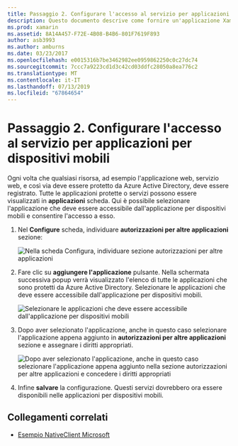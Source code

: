 ```yaml
---
title: Passaggio 2. Configurare l'accesso al servizio per applicazioni per dispositivi mobili
description: Questo documento descrive come fornire un'applicazione Xamarin con l'accesso a un'applicazione di Azure protetta da Azure Active Directory.
ms.prod: xamarin
ms.assetid: 8A14A457-F72E-4B08-B4B6-801F7619F893
author: asb3993
ms.author: amburns
ms.date: 03/23/2017
ms.openlocfilehash: e0015316b7be3462982ee0959862250c0c27dc74
ms.sourcegitcommit: 7ccc7a9223cd1d3c42cd03ddfc28050a8ea776c2
ms.translationtype: MT
ms.contentlocale: it-IT
ms.lasthandoff: 07/13/2019
ms.locfileid: "67864654"
---
```

# <a name="step-2-configure-service-access-for-mobile-application"></a>Passaggio 2. Configurare l'accesso al servizio per applicazioni per dispositivi mobili

Ogni volta che qualsiasi risorsa, ad esempio l'applicazione web, servizio web, e così via deve essere protetto da Azure Active Directory, deve essere registrato. Tutte le applicazioni protette o servizi possono essere visualizzati in **applicazioni** scheda. Qui è possibile selezionare l'applicazione che deve essere accessibile dall'applicazione per dispositivi mobili e consentire l'accesso a esso.

1. Nel **Configure** scheda, individuare **autorizzazioni per altre applicazioni** sezione:

   ![](configure-images/2.1-configure.png "Nella scheda Configura, individuare sezione autorizzazioni per altre applicazioni")

2. Fare clic su **aggiungere l'applicazione** pulsante. Nella schermata successiva popup verrà visualizzato l'elenco di tutte le applicazioni che sono protetti da Azure Active Directory. Selezionare le applicazioni che deve essere accessibile dall'applicazione per dispositivi mobili.

   ![](configure-images/2.2-add-application.png "Selezionare le applicazioni che deve essere accessibile dall'applicazione per dispositivi mobili")

3. Dopo aver selezionato l'applicazione, anche in questo caso selezionare l'applicazione appena aggiunto in **autorizzazioni per altre applicazioni** sezione e assegnare i diritti appropriati.

   ![](configure-images/2.3-permissions.png "Dopo aver selezionato l'applicazione, anche in questo caso selezionare l'applicazione appena aggiunto nella sezione autorizzazioni per altre applicazioni e concedere i diritti appropriati")

4. Infine **salvare** la configurazione. Questi servizi dovrebbero ora essere disponibili nelle applicazioni per dispositivi mobili.



## <a name="related-links"></a>Collegamenti correlati

- [Esempio NativeClient Microsoft](https://github.com/AzureADSamples/NativeClient-MultiTarget-DotNet)
